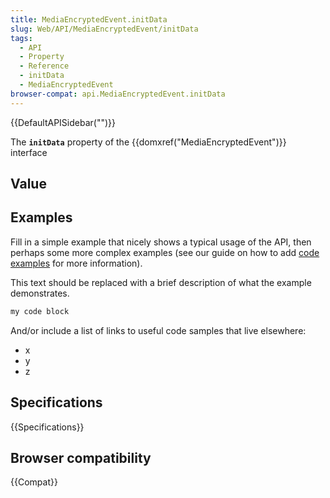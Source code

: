 ```yaml
---
title: MediaEncryptedEvent.initData
slug: Web/API/MediaEncryptedEvent/initData
tags:
  - API
  - Property
  - Reference
  - initData
  - MediaEncryptedEvent
browser-compat: api.MediaEncryptedEvent.initData
---
```

{{DefaultAPISidebar("")}}

The **`initData`** property of the {{domxref("MediaEncryptedEvent")}} interface 

## Value



## Examples

Fill in a simple example that nicely shows a typical usage of the API, then perhaps some more complex examples (see our guide on how to add [code examples](/en-US/docs/MDN/Contribute/Structures/Code_examples) for more information).

This text should be replaced with a brief description of what the example demonstrates.

```js
my code block
```

And/or include a list of links to useful code samples that live elsewhere:

*   x
*   y
*   z

## Specifications

{{Specifications}}

## Browser compatibility

{{Compat}}


